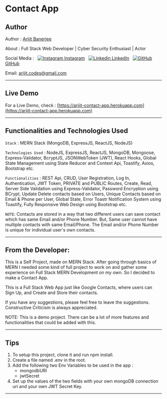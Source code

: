 # Contact App

## Author

Author : [Arijit Banerjee](https://www.github.com/ArijitCodes)

About : Full Stack Web Developer | Cyber Security Enthusiast | Actor

Social Media : &nbsp;
[![Instagram](https://i.ibb.co/4t76vTc/insta-transparent-14px.png) Instagram](https://www.instagram.com/arijit.codes)
&nbsp;
[![Linkedin](https://i.stack.imgur.com/gVE0j.png) LinkedIn](https://www.linkedin.com/in/arijitban)
&nbsp;
[![GitHub](https://i.stack.imgur.com/tskMh.png) GitHub](https://github.com/ArijitCodes)

Email: arijit.codes@gmail.com

<hr>

## Live Demo

For a Live Demo, check : [https://arijit-contact-app.herokuapp.com](https://arijit-contact-app.herokuapp.com)

<hr>

## Functionalities and Technologies Used

`Stack` : MERN Stack (MongoDB, ExpressJS, ReactJS, NodeJS)

`Technologies Used` : NodeJS, ExpressJS, ReactJS, MongoDB, Mongoose, Express-Validator, BcryptJS, JSONWebToken (JWT), React Hooks, Global State Management using State Reducer and Context Api, Toastify, Axios, Bootstrap etc.

`Functionalities` : REST Api, CRUD, User Registration, Log In, Authentication, JWT Token, PRIVATE and PUBLIC Routes, Create, Read, Server Side Validation using Express-Validator, Password Encryption using BCrypt, Update Delete contacts based on Users, Unique Contacts based on Email & Phone per User, Global State, Error Toastr Notification System using Toastify, Fully Responsive Web Design using Bootstrap etc.

`NOTE`: Contacts are stored in a way that two different users can save contact which has same Email and/or Phone Number. But, Same user cannot have multiple contacts with same Email/Phone. The Email and/or Phone Number is unique for individual user's own contacts.

<hr>

## From the Developer:

This is a Self Project, made on MERN Stack. After going through basics of MERN I needed some kind of full project to work on and gather some experience on Full Stack MERN Development on my own. So I decided to make a Contact App.

This is a Full Stack Web App just like Google Contacts, where users can Sign Up, and Create and Store their contacts.

If you have any suggestions, please feel free to leave the suggestions. Constructive Criticism is always appreciated.

NOTE: This is a demo project. There can be a lot of more features and functionalities that could be added with this.

<hr>

## Tips

<div>
<ol>
    <li>To setup this project, clone it and run npm install.</li>
    <li>Create a file named .env in the root.</li>
    <li>Add the following two Env Variables to be used in the app :
    <ul>
        <li>mongodbURI</li>
        <li>jwtSecret</li>
    </ul>
    </li>
    <li>Set up the values of the two fields with your own mongoDB connection uri and your own JWT Secret Key.</li>
</ol>
</div>
<hr>
